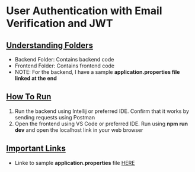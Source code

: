 # User Authentication with Email Verification and JWT

## <ins>Understanding Folders</ins>
* Backend Folder: Contains backend code 
* Frontend Folder: Contains frontend code
* NOTE: For the backend, I have a sample __application.properties file linked at the end__

## <ins>How To Run</ins>
1. Run the backend using Intellij or preferred IDE. Confirm that it works by sending requests using Postman
2. Open the frontend using VS Code or preferred IDE. Run using __npm run dev__ and open the localhost link in your web browser

## <ins>Important Links</ins>
* Linke to sample __application.properties__ file [HERE](https://github.com/mcampo0215/UserAuthentication/blob/main/backend/src/main/resources/application.sample.properties)
